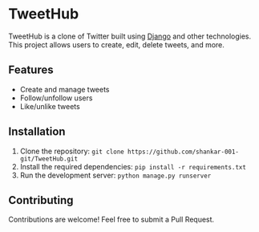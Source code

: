 # TweetHub

TweetHub is a clone of Twitter built using [Django](https://www.djangoproject.com/) and other technologies. This project allows users to create, edit, delete tweets, and more.

## Features
- Create and manage tweets
- Follow/unfollow users
- Like/unlike tweets

## Installation
1. Clone the repository: `git clone https://github.com/shankar-001-git/TweetHub.git`
2. Install the required dependencies: `pip install -r requirements.txt`
3. Run the development server: `python manage.py runserver`

## Contributing
Contributions are welcome! Feel free to submit a Pull Request.
